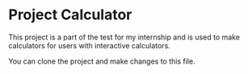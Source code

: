# Project Calculator

 
 This project is a part of the test for my internship and is used to make calculators for users with interactive calculators.

You can clone the project and make changes to this file. 
